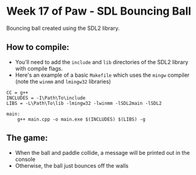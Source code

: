 # Week 17 of Paw - SDL Bouncing Ball

Bouncing ball created using the SDL2 library.

## How to compile:
- You'll need to add the `include` and `lib` directories of the SDL2 library with compile flags.
- Here's an example of a basic `Makefile` which uses the `mingw` compiler (note the `winmm` and `lmingw32` libraries)
```
CC = g++
INCLUDES = -I\Path\To\include
LIBS = -L\Path\To\lib -lmingw32 -lwinmm -lSDL2main -lSDL2

main:
	g++ main.cpp -o main.exe $(INCLUDES) $(LIBS) -g
```

## The game:
- When the ball and paddle collide, a message will be printed out in the console
- Otherwise, the ball just bounces off the walls
